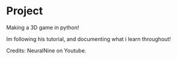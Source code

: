 # Project

Making a 3D game in python!

Im following his tutorial, and documenting what i learn throughout!

Credits: NeuralNine on Youtube.
